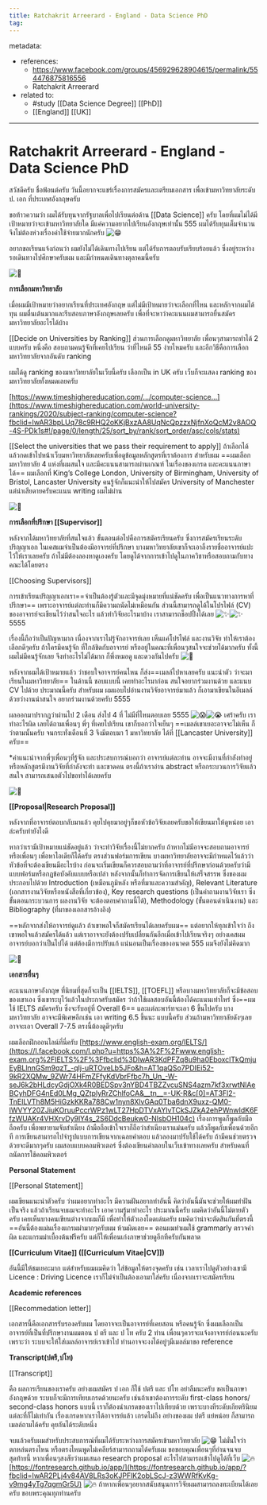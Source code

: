 ```yaml
---
title: Ratchakrit Arreerard - England - Data Science PhD
tag:
---
```


metadata:
- references: 
	- https://www.facebook.com/groups/456929628904615/permalink/554476875816556
	- Ratchakrit Arreerard
- related to:
	- #study [[Data Science Degree]] [[PhD]]
	- [[England]] [[UK]]
---

# Ratchakrit Arreerard - England - Data Science PhD

สวัสดีครับ ชื่อฟ้อนต์ครับ วันนี้อยากจะแชร์เรื่องการสมัครและเตรียมเอกสาร เพื่อเข้ามหาวิทยาลัยระดับ ป. เอก ที่ประเทศอังกฤษครับ

ขอท้าวความว่า ผมได้รับทุนจากรัฐบาลเพื่อไปเรียนต่อด้าน [[Data Science]] ครับ โดยที่ผมไม่ได้มีเป้าหมายว่าจะเข้ามหาวิทยาลัยใด มีแค่ความอยากไปเรียนอังกฤษเท่านั้น 555 ผมได้รับทุนเต็มจำนวนจึงไม่ต้องห่วงเรื่องค่าใช้จ่ายมากนักครับ ![😁](https://static.xx.fbcdn.net/images/emoji.php/v9/t4f/1/16/1f601.png) 

อยากขอเรียนแจ้งก่อนว่า ผมยังไม่ได้เดินทางไปเรียน แต่ได้รับการตอบรับเรียบร้อยแล้ว ซึ่งอยู่ระหว่างรอเดินทางไปศึกษาครับผม และมีกำหนดเดินทางตุลาคมนี้ครับ

 ![📌](https://static.xx.fbcdn.net/images/emoji.php/v9/tac/1/16/1f4cc.png) 
 
 **การเลือกมหาวิทยาลัย**

เมื่อผมมีเป้าหมายว่าอยากเรียนที่ประเทศอังกฤษ แต่ไม่มีเป้าหมายว่าจะเลือกที่ไหน และหลักจากผมได้ทุน ผมตื่นเต้นมากและรีบสอบภาษาอังกฤษเลยครับ เพื่อที่จะหาว่าคะแนนผมสามารถยื่นสมัครมหาวิทยาลัยอะไรได้บ้าง

[[Decide on Universities by Ranking]]
ส่วนการเลือกดูมหาวิทยาลัย เพื่อนๆสามารถทำได้ 2 แบบครับ หนึ่งคือ สอบถามคนรู้จักที่เคยไปเรียน ว่าที่ไหนดี 55 ง่ายไหมครับ และอีกวิธีคือการเลือกมหาวิทยาลัยจากอันดับ ranking

ผมได้ดู ranking ของมหาวิทยาลัยในเว็บนี้ครับ เลือกเป็น in UK ครับ เว็บก็จะแสดง ranking ของมหาวิทยาลัยทั้งหมดเลยครับ

[https://www.timeshighereducation.com/.../computer-science...](https://www.timeshighereducation.com/world-university-rankings/2020/subject-ranking/computer-science?fbclid=IwAR3bpLUq78c9RHQ2oKKjBxzAA8UqNcQpzzxNjfnXoQcM2v8AOQ-4S-PDk1s#!/page/0/length/25/sort_by/rank/sort_order/asc/cols/stats)

[[Select the universities that we pass their requirement to apply]]
ถ้าเลือกได้แล้วกดเข้าไปหน้าเว็บมหาวิทยาลัยเลยครับเพื่อดูข้อมูลหลักสูตรที่เราต้องการ สำหรับผม ==ผมเลือกมหาวิทยาลัย 4 แห่งที่ผมสนใจ และมีคะแนนสามารถผ่านเกณฑ์ ในเรื่องของเกรด และคะแนนภาษาได้== ผมเลือกที่ King’s College London, University of Birmingham, University of Bristol, Lancaster University คนรู้จักก็แนะนำให้ไปสมัคร University of Manchester แต่น่าเสียดายครับคะแนน writing ผมไม่ผ่าน

 ![📌](https://static.xx.fbcdn.net/images/emoji.php/v9/tac/1/16/1f4cc.png) 
 

**การเลือกที่ปรึกษา [[Supervisor]]**

หลังจากได้มหาวิทยาลัยที่สนใจแล้ว ขั้นตอนต่อไปคือการสมัครเรียนครับ ซึ่งการสมัครเรียนระดับปริญญาเอก ในเคสผมจำเป็นต้องมีอาจารย์ที่ปรึกษา บางมหาวิทยาลัยเขาก็จะเอาลิ้งรายชื่ออาจารย์แปะไว้ให้เราเลยครับ ถ้าไม่มีต้องลองหาดูเองครับ โดยดูได้จากการเข้าไปดูในภาควิชาหรือสอบถามกับทางคณะได้โดยตรง

[[Choosing Supervisors]]

การเข้าเรียนปริญญาเอกเรา==จำเป็นต้องรู้ตัวและมีจุดมุ่งหมายที่แน่ชัดครับ เพื่อเป็นแนวทางการหาที่ปรึกษา== เพราะอาจารย์แต่ละท่านก็มีความถนัดไม่เหมือนกัน ส่วนนี้สามารถดูได้ในโปรไฟล์ (CV) ของอาจารย์จะเขียนไว้ว่าสนใจอะไร แล้วทำวิจัยอะไรมาบ้าง เราสามารถช็อปปิ้งได้เลย ![✨](https://static.xx.fbcdn.net/images/emoji.php/v9/tf4/1/16/2728.png)![✨](https://static.xx.fbcdn.net/images/emoji.php/v9/tf4/1/16/2728.png)5555

เรื่องนี้ถือว่าเป็นปัญหามาก เนื่องจากเราไม่รู้จักอาจารย์เลย เห็นแค่โปรไฟล์ และงานวิจัย ทำให้เราต้องเลือกดีๆครับ ถ้าใครมีคนรู้จัก ที่ใกล้ชิดกับอาจารย์ หรืออยู่ในคณะที่เพื่อนๆสนใจจะช่วยได้มากครับ ทั้งนี้ผมไม่มีคนรู้จักเลย จึงทำอะไรไม่ได้มาก ก็พึ่งหมอดู และดวงกันไปครับ ![🤣](https://static.xx.fbcdn.net/images/emoji.php/v9/t52/1/16/1f923.png) 

หลังจากผมได้เป้าหมายแล้ว ว่าชอบใจอาจารย์คนไหน ก็ส่ง==เมลล์ไปหาเลยครับ แนะนำตัว ว่าจะมาเรียนในมหาวิทยาลัย== ในด้านนี้ ชอบแบบนี้ เคยทำอะไรมาก่อน สนใจอยากร่วมงานด้วย และแนบ CV ไปด้วย ประมาณนี้ครับ สำหรับผม ผมแอบไปอ่านงานวิจัยอาจารย์มาแล้ว ก็เอามาเขียนในอีเมลล์ด้วยว่างานน่าสนใจ อยากร่วมงานด้วยครับ 5555

ผลออกมาปรากฎว่าผ่านไป 2 เดือน ส่งไป 4 ที่ ไม่มีที่ไหนตอบเลย 5555 ![😱](https://static.xx.fbcdn.net/images/emoji.php/v9/t2c/1/16/1f631.png)![😭](https://static.xx.fbcdn.net/images/emoji.php/v9/t40/1/16/1f62d.png) เศร้าครับ เราทำอะไรผิด เลยได้ถามเพื่อนๆ พี่ๆ ที่เคยไปเรียน เขาก็บอกว่าใจเย็นๆ ==เมลล์เขาเยอะอาจจะไม่เห็น ก็ว่าตามนั้นครับ จนกระทั่งเดือนที่ 3 จึงมีตอบมา 1 มหาวิทยาลัย ได้ที่ [[Lancaster University]] ครับ==

*คำแนะนำจากพี่ๆเพื่อนๆที่รู้จัก และประสบการณ์บอกว่า อาจารย์แต่ละท่าน อาจจะมีงานที่กำลังทำอยู่ หรือหลักสูตรมีงานวิจัยที่กำลังจะทำ และขาดคน ตรงนี้ถ้าเราอ่าน abstract หรือกระบวนการวิจัยแล้วสนใจ สามารถเสนอตัวไปขอทำได้เลยครับ

 ![📌](https://static.xx.fbcdn.net/images/emoji.php/v9/tac/1/16/1f4cc.png) 
 
 **[[Proposal|Research Proposal]]**

หลังจากที่อาจารย์ตอบกลับมาแล้ว คุยไปคุยมาอยู่ๆก็ขอหัวข้อวิจัยเลยครับขอให้เขียนมาให้ดูหน่อย เอาล่ะครับทำยังไงดี

หากว่าเรามีเป้าหมายแน่ชัดอยู่แล้ว ว่าจะทำวิจัยเรื่องนี้ไม่ยากครับ ถ้าหากไม่มีอาจจะสอบถามอาจารย์ หรือเพื่อนๆ เพื่อหาไอเดียก็ได้ครับ ตรงส่วนฟอร์มการเขียน บางมหาวิทยาลัยอาจจะมีกำหนดไว้แล้วว่าหัวข้อที่จะต้องเขียนมีอะไรบ้าง ก่อนจะเริ่มเขียนก็ควรสอบถามว่าที่อาจารย์ที่ปรึกษาก่อนด้วยครับว่ามีแบบฟอร์มหรือกฏข้อบังคับแบบหรือเปล่า หลังจากนั้นก็ทำการจัดการเขียนให้เสร็จสรรพ ซึ่งของผมประกอบไปด้วย Introduction (เหมือนภูมิหลัง หรือที่มาและความสำคัญ), Relevant Literature (เอกสารงานวิจัยหรือหนังสือที่เกี่ยวข้อง), Key research questions (เป็นคำถามงานวิจัยเรา ซึ่งขั้นตอนกระบวนการ ผลงานวิจัย จะต้องตอบคำถามนี้ได้), Methodology (ขั้นตอนดำเนินงาน) และ Bibliography (ที่มาของเอกสารอ้างอิง)

==หลักจากส่งให้อาจารย์ดูแล้ว ถ้าเขาพอใจก็สมัครเรียนได้เลยครับผม== แต่อยากให้ทุกเข้าใจว่า ถึงเขาพอใจแล้วสมัครได้แล้ว แต่เราอาจจะยังต้องปรับเปลี่ยนกันอีกเมื่อเข้าไปเรียนจริงๆ อย่างเคสผม อาจารย์บอกว่าเป็นไปได้ แต่ต้องมีการปรับแก้ แน่นอนเป็นเรื่องของอนาคต 555 ผมจึงยังไม่คิดมาก

 ![📌](https://static.xx.fbcdn.net/images/emoji.php/v9/tac/1/16/1f4cc.png) 
 
 **เอกสารอื่นๆ**

คะแนนภาษาอังกฤษ ที่นิยมที่สุดก็จะเป็น [[IELTS]], [[TOEFL]] หรือบางมหาวิทยาลัยก็จะมีข้อสอบของเขาเอง ซึ่งเขาระบุไว้แล้วในประกาศรับสมัคร ว่าถ้าใช้ผลสอบอันนี้ต้องได้คะแนนเท่าไหร่ ซึ่ง==ผมใช้ IELTS สมัครครับ ซึ่งจะรับอยู่ที่ Overall 6== และแต่ละพาร์ทจะเอา 6 ขึ้นไปครับ บางมหาวิทยาลัย อาจจะมีพิเศษอีกเช่น เอา writing 6.5 ขึ้นนะ แบบนี้ครับ ส่วนถ้ามหาวิทยาลัยดังๆเลย อาจจะเอา Overall 7-7.5 ตรงนี้ต้องดูดีๆครับ

ผมเลือกฝึกออนไลน์ที่นี่ครับ [https://www.english-exam.org/IELTS/](https://l.facebook.com/l.php?u=https%3A%2F%2Fwww.english-exam.org%2FIELTS%2F%3Ffbclid%3DIwAR3KdPFZq8u9ha0EboxclTkQmjuEyBLlnnGSm9qzT_-qIj-uRTOveLb5JFo&h=AT1qaQSo7PDIEi52-9kR2XQMw_9ZWr74HFmZFfyKdVbrFfbc7h_Un_-W-seJ6k2bHLdcyGdjOXk4R0BEDSpv3nYBD4TBZZvcuSNS4azm7kf3xrwtNlAeBCyhDFG4nEd0LMg_QZtplyRrZChlfoCA&__tn__=-UK-R&c[0]=AT3Fl2-TnEILVTh8M5HiGzkKKRa788Cw1nyn8XlvGAq0Tba6dnX9uxz-QM0-IWVYY20ZJiuKOruuPccrWPz1wLT27HpDTVxAYlvTCkSJZkA2ehPWnwIdK6FfzWUAKr4VHXrvDy9lY4s_2S6DdcBeukw0-NlsbOH104c) เรื่องการพูดก็พูดกับมือถือครับ เพื่อพยายามจับสำเนียง ถ้ามือถือเข้าใจเราก็ถือว่าสำเนียงเราแม่นครับ แล้วก็พูดกับเพื่อนด้วยอีกที การเขียนสามารถไปจำรูปแบบการเขียนจากเฉลยคำตอบ แล้วลองมาปรับใช้ได้ครับ ถ้ามีคนช่วยตรวจด้วยจะดีมากๆครับ ผมสอบแบบคอมพิวเตอร์ ซึ่งต้องเขียนคำตอบในเว็บเข้าทางเลยครับ สำหรับคนที่ถนัดการใช้คอมพิวเตอร์

**Personal Statement**

[[Personal Statement]]

ผมเขียนแนะนำตัวครับ ว่าผมอยากทำอะไร มีความฝันอยากทำอันนี้ คิดว่าอันนี้มันจะช่วยให้ผมทำฝันเป็นจริง แล้วถ้าเรียนจบผมจะทำอะไร เอาความรู้มาทำอะไร ประมาณนี้ครับ ผมคิดว่าอันนี้ไม่ตายตัวครับ เคยเห็นบางคนเขียนต่างจากผมก็มี เพื่อทำให้ตัวเองโดดเด่นครับ ผมคิดว่าน่าจะตัดสินกันที่ตรงนี้ ==อันนี้ต้องแม่นเรื่องแกรมม่ามากๆครับผม ห้ามผิดเลย== ตอนผมทำผมใช้ grammarly ตรวจคำผิด และแกรมม่าเบื้องต้นฟรีครับ แต่ก็ให้เพื่อนเก่งภาษาช่วยดูอีกทีครับกันพลาด

**[[Curriculum Vitae]] ([[Curriculum Vitae|CV]])**

อันนี้มีให้ชมเยอะมาก แต่สำหรับผมผมคิดว่า ใส่ข้อมูลให้ตรงจุดครับ เช่น เวลาเราไปดูตัวอย่างเขามี Licence : Driving Licence เราก็ไม่จำเป็นต้องเอามาใส่ครับ เนื่องจากเราจะสมัครเรียน

**Academic references**

[[Recommedation letter]]

เอกสารนี้คือเอกสารรับรองครับผม โดยอาจจะเป็นอาจารย์ที่เคยสอน หรือคนรู้จัก ซึ่งผมเลือกเป็นอาจารย์ที่เป็นที่ปรึกษางานผมตอน ป ตรี และ ป โท ครับ 2 ท่าน เพื่อนๆควรจะแจ้งอาจารย์ก่อนนะครับ เพราะว่า ระบบจะให้ใส่เมลล์อาจารย์เราเข้าไป ท่านอาจจะงงได้อยู่ๆมีเมลล์มาขอ reference

**Transcript(ปตรี,ปโท)**

[[Transcript]]

คือ ผลการเรียนของเราครับ อย่างผมสมัคร ป เอก ก็ใช้ ปตรี และ ปโท อย่าลืมนะครับ ขอเป็นภาษาอังกฤษด้วย ระบบก็จะมีการเทียบเกรดด้วยนะครับ เช่นถ้าเขาต้องการระดับ first-class honors/ second-class honors แบบนี้ เราก็ต้องนำเกรดของเราไปเทียบด้วย เพราะบางทีระดับเกียตรินิยมแต่ละที่ก็ไม่เท่ากัน เรื่องเกรดหากเราได้อาจารย์แล้ว เกรดไม่ถึง อย่างของผม ปตรี แย่หน่อย ก็สามารถเมลล์ถามได้ครับ คุยกันได้ระดับหนึ่ง

จบแล้วครับผมสำหรับประสบการณ์ที่ผมได้รับระหว่างการสมัครเข้ามหาวิทยาลัย ![😁](https://static.xx.fbcdn.net/images/emoji.php/v9/t4f/1/16/1f601.png) ไม่มั่นใจว่าตกหล่นตรงไหน หรือตรงไหนพูดไม่เคลียร์สามารถถามได้ครับผม ขอขอบคุณเพื่อนๆที่อ่านจนจบ สุดท้ายนี้ หากเพื่อนๆสงสัยว่าผมเสนอ research proposal อะไรไปสามารถเข้าไปดูได้ที่เว็บ ![🔥](https://static.xx.fbcdn.net/images/emoji.php/v9/t50/1/16/1f525.png) [https://fontresearch.github.io/app/](https://fontresearch.github.io/app/?fbclid=IwAR2PLj4v84AV8LRs3oKJPFlK2obLScJ-z3WWRfKvKg-v9mg4yTg7qgmGr5U) ![🔥](https://static.xx.fbcdn.net/images/emoji.php/v9/t50/1/16/1f525.png) ถ้าหากเพื่อนๆอยากสนับสนุนการวิจัยผมสามารถลงทะเบียนได้เลยครับ ขอบพระคุณทุกท่านครับ